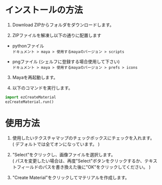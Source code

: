 インストールの方法
==========================

1. Download ZIPからフォルダをダウンロードします。

2. ZIPファイルを解凍し以下の通りに配置します
* pythonファイル  
`ドキュメント > maya > 使用するmayaのバージョン > scripts`  

* pngファイル (シェルフに登録する場合使用して下さい)  
`ドキュメント > maya > 使用するmayaのバージョン > prefs > icons`

3. Mayaを再起動します。

4. 以下のコマンドを実行します。  
```py
import ezCreateMaterial
ezCreateMaterial.run()
```



使用方法
==========================

1. 使用したいテクスチャマップのチェックボックスにチェックを入れます。  
( デフォルトでは全てオンになっています。 )

2. "Select"をクリックし、画像ファイルを選択します。  
( パスを変更したい場合は、再度"Select"ボタンをクリックするか、テキストフィールドのパスを書き換えた後に"OK"をクリックしてください。 )

3. "Create Material"をクリックしてマテリアルを作成します。
